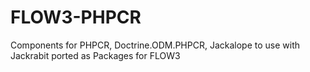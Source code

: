 FLOW3-PHPCR
===========

Components for PHPCR, Doctrine.ODM.PHPCR, Jackalope to use with Jackrabit ported as Packages for FLOW3
